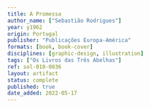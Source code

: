 ```yaml
---
title: A Promessa
author_name: ["Sebastião Rodrigues"]
year: y1962
origin: Portugal
publisher: "Publicações Europa-América"
formats: [book, book-cover]
disciplines: [graphic-design, illustration]
tags: ["Os Livros das Três Abelhas"]
ref: sol-010-0036
layout: artifact
status: complete
published: true
date_added: 2022-05-17
---
```


